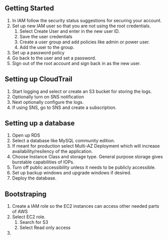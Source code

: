 ## Getting Started
1. In IAM follow the security status suggestions for securing your account.
1. Set up new IAM user so that you are not using the root credentials.
    1. Select Create User and enter in the new user ID.
    1. Save the user credentials
    1. Create a user group and add policies like admin or power user.
    1. Add the user to the group.
1. Set up a password policy
1. Go back to the user and set a password.
1. Sign out of the root account and sign back in as the new user.

## Setting up CloudTrail
1. Start logging and select or create an S3 bucket for storing the logs.
1. Optionally turn on SNS notification
1. Next optionally configure the logs.
1. If using SNS, go to SNS and create a subscription.

## Setting up a database
1. Open up RDS
1. Select a database like MySQL community edition.
1. If meant for production select Multi-AZ Deployment which will increase availability/resilency of the application.
1. Choose Instance Class and storage type. General purpose storage gives burstable capabilities of IOPs.
1. Turn off public accessibility unless it needs to be publicly accessible.
1. Set up backup windows and upgrade windows if desired.
1. Deploy the database.

## Bootstraping
1. Create a IAM role so the EC2 instances can access other needed parts of AWS 
1. Select EC2 role.
    1. Search for S3
    1. Select Read only access
1. 
